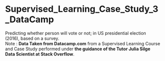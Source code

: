 # Supervised_Learning_Case_Study_3_DataCamp
Predicting whether person will vote or not; in US presidential election (2016), based on a survey.  
Note : **Data Taken from Datacamp.com** from a Supervised Learning Course and Case Study performed under **the guidance of the Tutor Julia Silge Data Scientist at Stack Overflow**.
